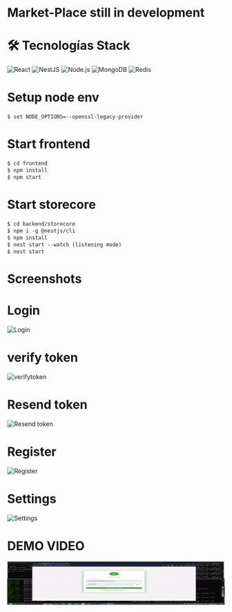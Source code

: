 # Market-Place still in development

# 🛠️ Tecnologías Stack

![React](https://img.shields.io/badge/React-20232A?style=for-the-badge&logo=react&logoColor=61DAFB)
![NestJS](https://img.shields.io/badge/NestJS-E0234E?style=for-the-badge&logo=nestjs&logoColor=white)
![Node.js](https://img.shields.io/badge/Node.js-43853D?style=for-the-badge&logo=node.js&logoColor=white)
![MongoDB](https://img.shields.io/badge/MongoDB-4EA94B?style=for-the-badge&logo=mongodb&logoColor=white)
![Redis](https://img.shields.io/badge/Redis-DC382D?style=for-the-badge&logo=redis&logoColor=white)




# Setup node env 
```
$ set NODE_OPTIONS=--openssl-legacy-provider
```

# Start frontend
```
$ cd frontend  
$ npm install  
$ npm start
```

# Start storecore
```
$ cd backend/storecore
$ npm i -g @nestjs/cli  
$ npm install  
$ nest start --watch (listening mode)  
$ nest start
```



# Screenshots
# Login
![Login](frontend/src/assets/screenshots/login.png)

# verify token
![verifytoken](frontend/src/assets/screenshots/verifytoken.png)

# Resend token
![Resend token](frontend/src/assets/screenshots/resentoken.png)

# Register
![Register](frontend/src/assets/screenshots/register.png)

# Settings
![Settings](frontend/src/assets/screenshots/settings.png)

# DEMO VIDEO
<img src="frontend/src/assets/screenshots/silk.gif" width="800" height="100" alt="Demo Video">


